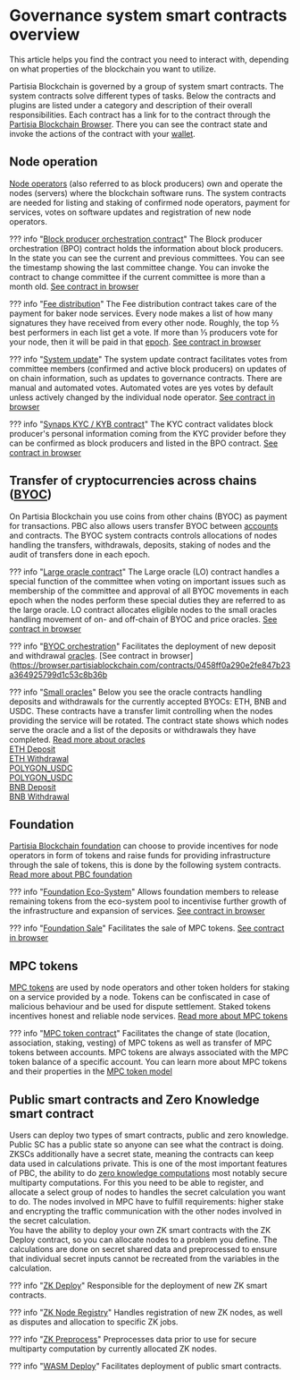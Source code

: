 # Governance system smart contracts overview

This article helps you find the contract you need to interact with, depending on what properties of the blockchain you
want to utilize.

Partisia Blockchain is governed by a group of system smart contracts. The system
contracts solve different types of tasks. Below the contracts and plugins are listed under a category and description of
their overall responsibilities. Each contract has a link for to the contract through
the [Partisia Blockchain Browser](https://browser.partisiablockchain.com/). There you can see the contract state and
invoke the actions of the contract with your [wallet](https://snaps.metamask.io/snap/npm/partisiablockchain/snap/).


## Node operation

[Node operators](../node-operations/what-is-a-node-operator.md) (also referred to as block producers) own and operate
the nodes (servers) where the blockchain software runs. The system contracts are needed for listing and staking of 
confirmed node operators, payment for services, votes on software updates and registration of new node operators.

??? info "[Block producer orchestration contract](https://browser.partisiablockchain.com/contracts/04203b77743ad0ca831df9430a6be515195733ad91)"
    The Block producer orchestration (BPO) contract holds the information about block producers. In the state you can see
    the current and previous committees. You can see the timestamp showing the last committee change. You can invoke the
    contract to change committee if the current committee is more than a month old. [See contract in browser](https://browser.partisiablockchain.com/contracts/04203b77743ad0ca831df9430a6be515195733ad91)

??? info "[Fee distribution](https://browser.partisiablockchain.com/contracts/04fe17d1009372c8ed3ac5b790b32e349359c2c7e9)"
    The Fee distribution contract takes care of the payment for baker node services. Every node makes a list of how many
    signatures they have received from every other node. Roughly, the top ⅔ best performers in each list get a vote. If more
    than ⅓ producers vote for your node, then it will be paid in that [epoch](dictionary.md#epoch). [See contract in browser](https://browser.partisiablockchain.com/contracts/04fe17d1009372c8ed3ac5b790b32e349359c2c7e9)

??? info "[System update](https://browser.partisiablockchain.com/contracts/04c5f00d7c6d70c3d0919fd7f81c7b9bfe16063620)"
    The system update contract facilitates votes from committee members (confirmed and active block producers) on updates of
    on chain information, such as updates to governance contracts. There are manual and automated votes. Automated votes are
    yes votes by default unless actively changed by the individual node operator. [See contract in browser](https://browser.partisiablockchain.com/contracts/04c5f00d7c6d70c3d0919fd7f81c7b9bfe16063620)

??? info "[Synaps KYC / KYB contract](https://browser.partisiablockchain.com/contracts/014aeb24bb43eb1d62c0cebf2a1318e63e35e53f96)"
    The KYC contract validates block producer's personal information coming from the KYC provider before they can be
    confirmed as block producers and listed in the BPO contract. [See contract in browser](https://browser.partisiablockchain.com/contracts/014aeb24bb43eb1d62c0cebf2a1318e63e35e53f96)

## Transfer of cryptocurrencies across chains ([BYOC](byoc.md))

On Partisia Blockchain you use coins from other chains (BYOC) as payment for transactions. PBC also allows users
transfer BYOC between [accounts](create-an-account.md) and contracts. The BYOC system contracts controls allocations of nodes handling the
transfers, withdrawals, deposits, staking of nodes and the audit of transfers done in each epoch.

??? info "[Large oracle contract](https://browser.partisiablockchain.com/contracts/04f1ab744630e57fb9cfcd42e6ccbf386977680014)"
    The Large oracle (LO) contract handles a special function of the committee when voting on important issues such as
    membership of the committee and approval of all BYOC movements in each epoch when the nodes perform these special duties
    they are referred to as the large oracle. LO contract allocates eligible nodes to the small oracles handling movement of
    on- and off-chain of BYOC and price oracles. [See contract in browser](https://browser.partisiablockchain.com/contracts/04f1ab744630e57fb9cfcd42e6ccbf386977680014)


??? info "[BYOC orchestration](https://browser.partisiablockchain.com/contracts/0458ff0a290e2fe847b23a364925799d1c53c8b36b)"
    Facilitates the deployment of new deposit and withdrawal [oracles](../node-operations/oracles-on-partisia-blockchain.md). [See contract in browser](https://browser.partisiablockchain.com/contracts/0458ff0a290e2fe847b23a364925799d1c53c8b36b


??? info "[Small oracles](https://partisiablockchain.gitlab.io/documentation/node-operations/oracles-on-partisia-blockchain.html#what-is-a-small-oracle)"
    Below you see the oracle contracts handling deposits and withdrawals for the currently accepted BYOCs: ETH, BNB and
    USDC. These contracts have a transfer limit controlling when the nodes providing the service will be rotated. The
    contract state shows which nodes serve the oracle and a list of the deposits or withdrawals they have completed. [Read more about oracles](https://partisiablockchain.gitlab.io/documentation/node-operations/oracles-on-partisia-blockchain.html#what-is-a-small-oracle)   
    [ETH Deposit](https://browser.partisiablockchain.com/contracts/045dbd4c13df987d7fb4450e54bcd94b34a80f2351)    
    [ETH Withdrawal](https://browser.partisiablockchain.com/contracts/043b1822925da011657f9ab3d6ff02cf1e0bfe0146)    
    [POLYGON_USDC](https://browser.partisiablockchain.com/contracts/042f2f190765e27f175424783a1a272e2a983ef372)   
    [POLYGON_USDC](https://browser.partisiablockchain.com/contracts/04adfe4aaacc824657e49a59bdc8f14df87aa8531a)    
    [BNB Deposit](https://browser.partisiablockchain.com/contracts/047e1c96cd53943d1e0712c48d022fb461140e6b9f)    
    [BNB Withdrawal](https://browser.partisiablockchain.com/contracts/044bd689e5fe2995d679e946a2046f69f022be7c10)    

## Foundation

[Partisia Blockchain foundation](https://partisiablockchain.com/foundation) can choose to provide incentives for node
operators in form of tokens and raise funds for providing infrastructure through the sale of tokens, this is done by the
following system contracts. [Read more about PBC foundation](https://partisiablockchain.com/foundation)

??? info "[Foundation Eco-System](https://browser.partisiablockchain.com/contracts/01ad44bb0277a8df16408006c375a6fa015bb22c97)"
    Allows foundation members to release remaining tokens from the eco-system pool to incentivise further growth of the
    infrastructure and expansion of services. [See contract in browser](https://browser.partisiablockchain.com/contracts/01ad44bb0277a8df16408006c375a6fa015bb22c97)

??? info "[Foundation Sale](https://browser.partisiablockchain.com/contracts/012635f1c0a9bffd59853c6496e1c26ebda0e2b4da)"
    Facilitates the sale of MPC tokens. [See contract in browser](https://browser.partisiablockchain.com/contracts/012635f1c0a9bffd59853c6496e1c26ebda0e2b4da)

## MPC tokens

[MPC tokens](dictionary.md#mpc-token) are used by node operators and other token holders for staking on a service
provided by a node. Tokens can be confiscated in case of malicious behaviour and be used for dispute settlement. Staked
tokens incentives honest and reliable node services. [Read more about MPC tokens](dictionary.md#mpc-token)

??? info "[MPC token contract](https://browser.partisiablockchain.com/contracts/01a4082d9d560749ecd0ffa1dcaaaee2c2cb25d881)"
    Facilitates the change of state (location, association, staking, vesting) of MPC tokens as well as transfer of MPC
    tokens between accounts. MPC tokens are always associated with the MPC token balance of a specific account. You can
    learn more about MPC tokens and their properties in the [MPC token model](mpc-token-model-and-account-elements.md)

## Public smart contracts and Zero Knowledge smart contract

Users can deploy two types of smart contracts, public and zero knowledge. Public SC has a public state so anyone can see what the contract is doing. ZKSCs additionally have a secret state, meaning the contracts can keep data used in calculations private. This is one of the most important features of PBC, the ability to
do [zero knowledge computations](../smart-contracts/zk-smart-contracts/zk-smart-contracts.md) most notably secure
multiparty computations. For this you need to be able to register, and allocate a select group of nodes to handles the
secret calculation you want to do. The nodes involved in MPC have to fulfill requirements: higher stake and encrypting
the traffic communication with the other nodes involved in the secret calculation.    
You have the ability to deploy your own ZK smart contracts with the ZK Deploy contract, so you can allocate nodes to a
problem you define. The calculations are done on secret shared data and preprocessed to ensure that individual secret
inputs cannot be recreated from the variables in the calculation.

??? info "[ZK Deploy](https://browser.partisiablockchain.com/contracts/018bc1ccbb672b87710327713c97d43204905082cb)"
    Responsible for the deployment of new ZK smart contracts.

??? info "[ZK Node Registry](https://browser.partisiablockchain.com/contracts/01a2020bb33ef9e0323c7a3210d5cb7fd492aa0d65)"
    Handles registration of new ZK nodes, as well as disputes and allocation to specific ZK jobs.

??? info "[ZK Preprocess](https://browser.partisiablockchain.com/contracts/01385fedf807390c3dedf42ba51208bc51292e2657)"
    Preprocesses data prior to use for secure multiparty computation by currently allocated ZK nodes.

??? info "[WASM Deploy](https://browser.partisiablockchain.com/contracts/0197a0e238e924025bad144aa0c4913e46308f9a4d)"
    Facilitates deployment of public smart contracts.

